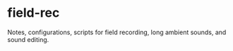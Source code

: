 # field-rec
Notes, configurations, scripts for field recording, long ambient sounds, and sound editing.
